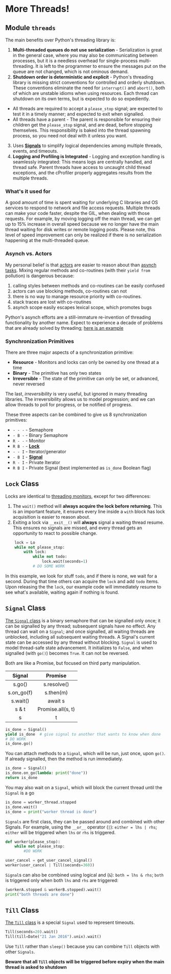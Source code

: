 
# More Threads!


## Module `threads`

The main benefits over Python's threading library is:

1. **Multi-threaded queues do not use serialization** - Serialization is 
great in the general case, where you may also be communicating between 
processes, but it is a needless overhead for single-process multi-threading. 
It is left to the programmer to ensure the messages put on the queue are 
not changed, which is not ominous demand.
2. **Shutdown order is deterministic and explicit** - Python's threading 
library is missing strict conventions for controlled and orderly shutdown. 
These conventions eliminate the need for `interrupt()` and `abort()`, both of 
which are unstable idioms when using resources. Each thread can shutdown on 
its own terms, but is expected to do so expediently.
  * All threads are required to accept a `please_stop` signal; are 
  expected to test it in a timely manner; and expected to exit when signalled.
  * All threads have a parent - The parent is responsible for ensuring their 
  children get the `please_stop` signal, and are dead, before stopping 
  themselves. This responsibility is baked into the thread spawning process, 
  so you need not deal with it unless you want.
3. Uses [**Signals**](#signal-class) to simplify logical 
dependencies among multiple threads, events, and timeouts.
4. **Logging and Profiling is Integrated** - Logging and exception handling 
is seamlessly integrated: This means logs are centrally handled, and thread 
safe. Parent threads have access to uncaught child thread exceptions, and 
the cProfiler properly aggregates results from the multiple threads.


### What's it used for

A good amount of time is spent waiting for underlying C libraries and OS
services to respond to network and file access requests. Multiple
threads can make your code faster, despite the GIL, when dealing with those
requests. For example, by moving logging off the main thread, we can get
up to 15% increase in overall speed because we no longer have the main thread
waiting for disk writes or remote logging posts. Please note, this level of
speed improvement can only be realized if there is no serialization happening
at the multi-threaded queue.  

### Asynch vs. Actors

My personal belief is that [actors](http://en.wikipedia.org/wiki/Actor_model)
are easier to reason about than [asynch tasks](https://docs.python.org/3/library/asyncio-task.html).
Mixing regular methods and co-routines (with their `yield from` pollution) is
dangerous because:

1. calling styles between methods and co-routines can be easily confused
2. actors can use blocking methods, co-routines can not
3. there is no way to manage resource priority with co-routines.
4. stack traces are lost with co-routines
5. asynch scope easily escapes lexical scope, which promotes bugs 

Python's asynch efforts are a still-immature re-invention of threading functionality by another name. Expect to experience a decade of problems that are already solved by threading; [here is an example](https://www.python.org/dev/peps/pep-0550/)

### Synchronization Primitives

There are three major aspects of a synchronization primitive:

* **Resource** - Monitors and locks can only be owned by one thread at a time
* **Binary** - The primitive has only two states
* **Irreversible** - The state of the primitive can only be set, or advanced, never reversed

The last, *irreversibility* is very useful, but ignored in many threading
libraries. The irreversibility allows us to model progression; and
we can allow threads to poll for progress, or be notified of progress. 

These three aspects can be combined to give us 8 synchronization primitives:

* `- - -` - Semaphore
* `- B -` - Binary Semaphore
* `R - -` - Monitor
* `R B -` - **[Lock](#lock-class)**
* `- - I` - Iterator/generator
* `- B I` - **[Signal](#signal-class)**
* `R - I` - Private Iterator 
* `R B I` - Private Signal (best implemented as `is_done` Boolean flag)

## `Lock` Class

Locks are identical to [threading monitors](https://en.wikipedia.org/wiki/Monitor_(synchronization)), except for two differences: 

1. The `wait()` method will **always acquire the lock before returning**. This is an important feature, it ensures every line inside a `with` block has lock acquisition is easier to reason about.
2. Exiting a lock via `__exit__()` will **always** signal a waiting thread resume. This ensures no signals are missed, and every thread gets an opportunity to react to possible change.

```python
    lock = Lo
    while not please_stop:
        with lock:
            while not todo:
                lock.wait(seconds=1)
            # DO SOME WORK

```

In this example, we look for stuff `todo`, and if there is none, we wait for a second. During that time others can acquire the `lock` and add `todo` items. Upon releasing the the `lock`, our example code will immediately resume to see what's available, waiting again if nothing is found.


## `Signal` Class

[The `Signal` class](mo_threads/signal.py) is a binary semaphore that can be signalled only once; it can be signalled by any thread; subsequent signals have no effect. Any thread can wait on a `Signal`; and once signalled, all waiting threads are unblocked, including all subsequent waiting threads. A Signal's current state can be accessed by any thread without blocking. `Signal` is used to model thread-safe state advancement. It initializes to `False`, and when signalled (with `go()`) becomes `True`. It can not be reversed.  

Both are like a Promise, but focused on third party manipulation.

|   Signal   |      Promise       |
|:----------:|:------------------:|
|   s.go()   |    s.resolve()     |
| s.on_go(f) |     s.then(m)      |
|  s.wait()  |      await s       |
|   s & t    | Promise.all(s, t)  | 
|   s | t    | Promise.race(s, t) |

```python
is_done = Signal()
yield is_done  # give signal to another that wants to know when done
# DO WORK
is_done.go()
```

You can attach methods to a `Signal`, which will be run, just once, upon `go()`. If already signalled, then the method is run immediately.

```python
is_done = Signal()
is_done.on_go(lambda: print("done"))
return is_done
```

You may also wait on a `Signal`, which will block the current thread until the `Signal` is a go

```python
is_done = worker_thread.stopped
is_done.wait()
is_done = print("worker thread is done")
```

`Signals` are first class, they can be passed around and combined with other Signals. For example, using the `__or__` operator (`|`):  `either = lhs | rhs`; `either` will be triggered when `lhs` or `rhs` is triggered.

```python
def worker(please_stop):
    while not please_stop:
        #DO WORK 

user_cancel = get_user_cancel_signal()
worker(user_cancel | Till(seconds=360))
```

`Signal`s can also be combined using logical and (`&`):  `both = lhs & rhs`; `both` is triggered only when both `lhs` and `rhs` are triggered:

```python
(workerA.stopped & workerB.stopped).wait()
print("both threads are done")
```

## `Till` Class

[The `Till` class](https://github.com/klahnakoski/pyLibrary/blob/dev/pyLibrary/thread/till.py) is a special `Signal` used to represent timeouts.  

```python
Till(seconds=20).wait()
Till(till=Date("21 Jan 2016").unix).wait()
```

Use `Till` rather than `sleep()` because you can combine `Till` objects with other `Signals`. 

**Beware that all `Till` objects will be triggered before expiry when the main thread is asked to shutdown**